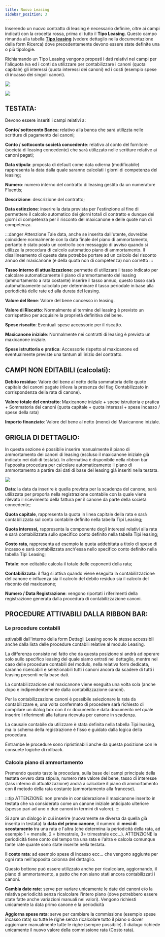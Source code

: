 ```yaml
---
title: Nuovo Leasing
sidebar_position: 3
---
```


Inserendo un nuovo contratto di leasing è necessario definire, oltre ai campi indicati con la crocetta rossa, prima di tutto il **Tipo Leasing**. Questo campo rimanda alla tabella **[Tipo leasing](/docs/finance-area/leasing/search)**  (vedere dettaglio nella documentazione della form Ricerca) dove precedentemente devono essere state definite una o più tipologie.

Richiamando un Tipo Leasing vengono proposti i dati relativi nei campi per l'aliquota iva ed i conti da utilizzare per contabilizzare i canoni (quota capitale) gli interessi (quota interessi dei canoni) ed i costi (esempio spese di incasso dei singoli canoni).

![](/img/it-it/finance-area/leasing/new/image01.png)

![](/img/it-it/finance-area/leasing/new/image02.png)

## TESTATA:

Devono essere inseriti i campi relativi a:

**Conto/ sottoconto Banca**: relativo alla banca che sarà utilizzta nelle scritture di pagamento dei canoni;

**Conto / sottoconto società concedente**: relativo al conto del fornitore (società di leasing concedente) che sarà utilizzato nelle scritture relative ai canoni pagati;

**Data stipula**: proposta di default come data odierna (modificabile) rappresenta la data dalla quale saranno calcolati i giorni di competenza del leasing;

**Numero**: numero interno del contratto di leasing gestito da un numeratore Fluentis;

**Descrizione**: descrizione del contratto;

**Data estinzione**: inserire la data prevista per l'estinzione al fine di permettere il calcolo automatico dei giorni totali di contratto e dunque dei giorni di competenza per il risconto del maxicanone e delle quote non di competenza.

:::danger Attenzione
Tale data, anche se inserita dall'utente, dovrebbe coincidere normalmente con la data finale del piano di ammortamento, pertanto è stato posto un controllo con messaggio di avviso quando si utilizza la procedura di calcolo automatico piano di ammortamento. Il disallineamento di queste date potrebbe portare ad un calcolo del risconto annuo del maxicanone (e della quota non di competenza) non corretto
:::

**Tasso interno di attualizzazione**: permette di utilizzare il tasso indicato per calcolare automaticamente il piano di ammortamento del leasing (ammortamento a rata costante) inserire il tasso annuo, questo tasso sarà automaticamente calcolato per determinare il tasso periodale in base alla periodicità delle rate ed alla durata del leasing.

**Valore del Bene**: Valore del bene concesso in leasing.

**Valore di Riscatto**: Normalmente al termine del leasing è previsto un corrispettivo per acquisire la proprietà definitiva del bene.

**Spese riscatto**: Eventuali spese accessorie per il riscatto.

**Maxicanone iniziale**: Normalmente nei contratti di leasing è previsto un maxicanone iniziale.

**Spese istruttoria e pratica**: Accessorie rispetto al maxicanone ed eventualmente previste una tantum all'inizio del contratto.



## CAMPI NON EDITABILI (calcolati):

**Debito residuo**: Valore del bene al netto della sommatoria delle quote capitale dei canoni pagate (rileva la presenza del flag Contabilizzato in corrispondenza della rata di canone).

**Valore totale del contratto**: Maxicanone iniziale + spese istruttoria e pratica + Sommatoria dei canoni (quota capitale + quota interessi + spese incasso / spese della rata)

**Importo finanziato**: Valore del bene al netto (meno) del Maxicanone iniziale.



## GRIGLIA DI DETTAGLIO:

In questa sezione è possibile inserire manualmente il piano di ammortamento dei canoni di leasing (escluso il maxicanone iniziale già indicato nei dati di testata). In alternativa è disponibile nella ribbon bar l'apposita procedura per calcolare automaticamente il piano di ammortamento a partire dai dati di base del leasing già inseriti nella testata.

![](/img/it-it/finance-area/leasing/new/image03.png)

**Data**: la data da inserire è quella prevista per la scadenza del canone, sarà utilizzata per proporla nella registrazione contabile con la quale viene rilevato il ricevimento della fattura per il canone da parte della società concedente;

**Quota capitale**, rappresenta la quota in linea capitale della rata e sarà contabilizzata sul conto contabile definito nella tabella Tipi Leasing;

**Quota interessi,** rappresenta la componente degli interessi relativi alla rata e sarà contabilizzata sullo specifico conto definito nella tabella Tipi leasing;

**Costo rata**, rappresenta ad esempio la quota addebitata a titolo di spese di incasso e sarà contabilizzata anch'essa nello specifico conto definito nella tabella Tipi Leasing;

**Totale**: non editabile calcola il totale delle coponenti della rata;

**Contabilizzata**: il flag si attiva quando viene eseguita la contabilizzazione del canone e influenza sia il calcolo del debito residuo sia il calcolo del risconto del maxicanone;

**Numero / Data Registrazione**: vengono riportati i riferimenti della registrazione generata dalla procedura di contabilizzazione canoni.



## PROCEDURE ATTIVABILI DALLA RIBBON BAR:

### Le procedure **contabili** 

attivabili dall'interno della form Dettagli Leasing sono le stesse accessibili anche dalla lista delle procedure contabili relative al modulo Leasing.

La differenza consiste nel fatto che da questa posizione si andrà ad operare solo sullo specifico leasing del quale siamo entrati nel dettaglio, mentre nel caso delle procedure contabili del modulo, nella relativa form dedicata, saranno ricercabili e selezionabili tutti i canoni ancora da scadere di tutti i leasing presenti nella base dati.

La contabilizzazione del maxicanone viene eseguita una volta sola (anche dopo e indipendentemente dalla contabilizzazione canoni).

Per la contabilizzazione canoni è possibile selezionare la rata da contabilizzare e, una volta confermato di procedere sarà richiesto di compilare un dialog box con il nr documento e data documento nel quale inserire i riferimenti alla fattura ricevuta per canone in scadenza.

La causale contabile da utilizzare è stata definita nella tabella Tipi leasing, ma lo schema della registrazione è fisso e guidato dalla logica della procedura.

Entrambe le procedure sono ripristinabili anche da questa posizione con le consuete logiche di rollback.

### Calcola piano di ammortamento

Premendo questo tasto la procedura, sulla base dei campi principale della testata ovvero data stipula, numero rate valore del bene, tasso di interesse (tass interno di attualizzazione)  andrà a calcolare il piano di ammortamento con il metodo della rata costante (ammortamento alla francese).

:::tip ATTENZIONE:
 non prende in considerazione il maxicanone inserito in testata che va considerato come un canone iniziale anticipato ulteriore (spesso pari ad uno o due canoni in termini di valore).
:::

Si apre un dialogo in cui inserire (nuovamente se diversa da quella già inserita in testata) la **data del primo canone**, il numero di **mesi di scostamento** tra una rata e l'altra (che determina la periodicità della rata, ad esempio 1 = mensile, 2 = bimestrale, 3= trimestrale ecc...). ATTENZIONE la periodicità tiene conto del tempo tra una rata e l'altra e calcola comunque tante rate quante sono state inserite nella testata.

Il **costo rata**: ad esempio spese di incasso ecc... che vengono aggiunte per ogni rata nell'apposita colonna del dettaglio. 

Questo bottone può essere utilizzato anche per ricalcolare, aggiornando, il piano di ammortamento, a patto che non siano stati ancora contabilizzati i canoni.

**Cambia date rate**: serve per variare unicamente le date dei canoni e/o la relativa periodicità senza ricalcolare l'intero piano (dove potrebbero essere state fatte anche variazioni manuali nei valori). Vengono richiesti unicamente la data primo canone e la periodicità

**Aggiorna spese rata**: serve per cambiare la commissione (esempio spese incasso rata) su tutte le righe senza ricalcolare tutto il piano o  dover aggiornare manualmente tutte le righe (sempre possibile). Il dialogo richiede unicamente il nuovo valore della commissione rata (Costo rata).
